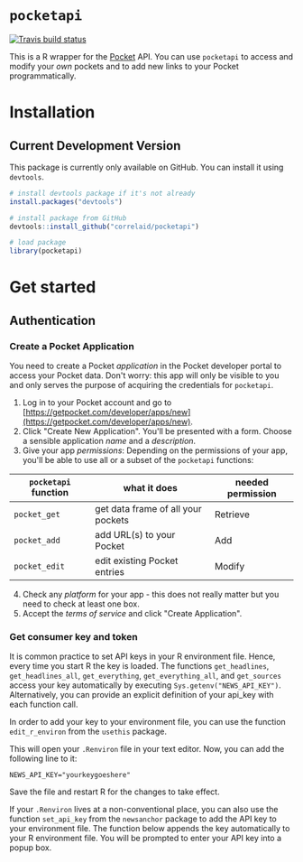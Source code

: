 `pocketapi`
================

[![Travis build status](https://travis-ci.org/CorrelAid/pocketapi.svg?branch=master)](https://travis-ci.org/CorrelAid/pocketapi)

This is a R wrapper for the [Pocket](https://getpocket.com) API. You can use `pocketapi` to access and modify your *own* pockets and to add new links to your Pocket programmatically. 

# Installation

## Current Development Version

This package is currently only available on GitHub. You can install it using `devtools`. 

``` r
# install devtools package if it's not already
install.packages("devtools")

# install package from GitHub
devtools::install_github("correlaid/pocketapi")

# load package
library(pocketapi)
```


# Get started

## Authentication

### Create a Pocket Application
You need to create a Pocket *application* in the Pocket developer portal to access your Pocket data. Don't worry: this app will only be visible to you and only serves the purpose of acquiring the credentials for `pocketapi`. 

1. Log in to your Pocket account and go to [https://getpocket.com/developer/apps/new](https://getpocket.com/developer/apps/new).
2. Click "Create New Application". You'll be presented with a form. Choose a sensible application *name* and a *description*.
3. Give your app *permissions*: Depending on the permissions of your app, you'll be able to use all or a subset of the `pocketapi` functions:

| `pocketapi` function | what it does                       | needed permission |
| -------------------- | ---------------------------------- | ----------------- |
| `pocket_get`         | get data frame of all your pockets | Retrieve          |
| `pocket_add`         | add URL(s) to your Pocket          | Add               |
| `pocket_edit`        | edit existing Pocket entries       | Modify            |

4. Check any *platform* for your app - this does not really matter but you need to check at least one box. 
5. Accept the *terms of service* and click "Create Application".

### Get consumer key and token
It is common practice to set API keys in your R environment file. Hence, every time you start R the key is loaded. The functions `get_headlines`, `get_headlines_all`, `get_everything`, `get_everything_all`, and `get_sources` access your key automatically by executing `Sys.getenv("NEWS_API_KEY")`. Alternatively, you can provide an explicit definition of your api\_key with each function call.

In order to add your key to your environment file, you can use the function `edit_r_environ` from the `usethis` package.

This will open your `.Renviron` file in your text editor. Now, you can add the following line to it:

    NEWS_API_KEY="yourkeygoeshere"

Save the file and restart R for the changes to take effect.

If your `.Renviron` lives at a non-conventional place, you can also use the function `set_api_key` from the `newsanchor` package to add the API key to your environment file. The function below appends the key automatically to your R environment file. You will be prompted to enter your API key into a popup box.

